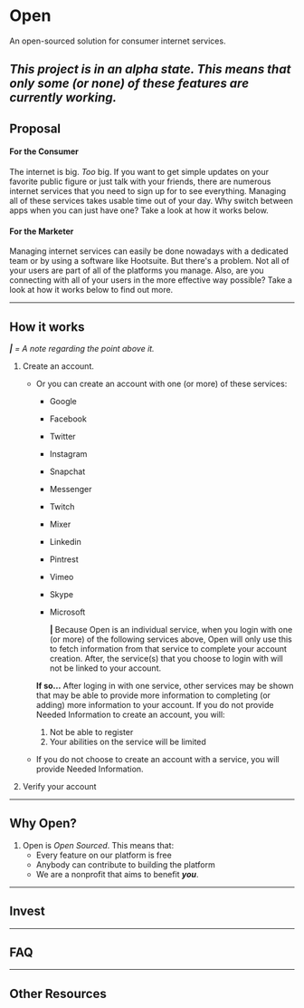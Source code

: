 # Open
An open-sourced solution for consumer internet services. 

***This project is in an alpha state. This means that only some (or none) of these features are currently working.***
---

## Proposal

#### For the Consumer
The internet is big. *Too* big. If you want to get simple updates on your favorite public figure or just talk with your friends, there are numerous internet services that you need to sign up for to see everything. Managing all of these services takes usable time out of your day. Why switch between apps when you can just have one? Take a look at how it works below. 

#### For the Marketer
Managing internet services can easily be done nowadays with a dedicated team or by using a software like Hootsuite. But there's a problem. Not all of your users are part of all of the platforms you manage. Also, are you connecting with all of your users in the more effective way possible? Take a look at how it works below to find out more.

---

## How it works

***|**  = A note regarding the point above it.*

1. Create an account.
   - Or you can create an account with one (or more) of these services:
      - Google
      - Facebook
      - Twitter
      - Instagram
      - Snapchat
      - Messenger
      - Twitch
      - Mixer
      - Linkedin
      - Pintrest
      - Vimeo
      - Skype
      - Microsoft
      
        **|** Because Open is an individual service, when you login with one (or more) of the following services above, Open will only use this to fetch information from that service to complete your account creation. After, the service(s) that you choose to login with will not be linked to your account.
     
     **If so...** After loging in with one service, other services may be shown that may be able to provide more information to completing (or adding) more information to your account. If you do not provide Needed Information to create an account, you will: 
     1. Not be able to register
     2. Your abilities on the service will be limited
     
   - If you do not choose to create an account with a service, you will provide Needed Information.
   
2. Verify your account

      

---

## Why Open?
1. Open is *Open Sourced*. This means that: 
   - Every feature on our platform is free 
   - Anybody can contribute to building the platform
   - We are a nonprofit that aims to benefit ***you***.

---

## Invest

---

## FAQ

---

## Other Resources
